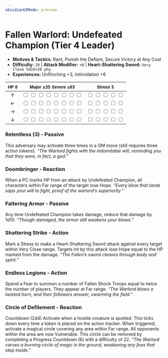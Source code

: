 ```yaml
---
obsidianUIMode: preview
---
```

# Fallen Warlord: Undefeated Champion (Tier 4 Leader)

- **Motives & Tactics**: Rant, Punish the Defiant, Secure Victory at Any Cost
- **Difficulty:** `20` | **Attack Modifier:** `+8` | **Heart-Shattering Sword:** `Very Close 5d10+20 phy`
- **Experiences:** Unflinching +3, Intimidation +6

| <small>HP</small> `8` | <small>Major</small> `≥35` <small>Severe</small> `≥65` | <small>Stress</small> `5` |
|:-:|:-:|:-:|
| ↑ |  <input type="checkbox" unchecked id="00fcaa22"> <input type="checkbox" unchecked id="f7eaca47"> <input type="checkbox" unchecked id="cfb9b56d"> <input type="checkbox" unchecked id="21ae37aa"> <input type="checkbox" unchecked id="3105eb92"> <input type="checkbox" unchecked id="ef937dd2"> <input type="checkbox" unchecked id="de058c31"> <input type="checkbox" unchecked id="9af8f17d"> |  <input type="checkbox" unchecked id="66e16ad5"> <input type="checkbox" unchecked id="d4815a71"> <input type="checkbox" unchecked id="6bd023a6"> <input type="checkbox" unchecked id="0930341a"> <input type="checkbox" unchecked id="f61f374a"> |
| ← |  <input type="checkbox" unchecked id="43e22de3"> <input type="checkbox" unchecked id="2fce6529"> <input type="checkbox" unchecked id="5a7db195"> <input type="checkbox" unchecked id="e6edfcde"> <input type="checkbox" unchecked id="22723ceb"> <input type="checkbox" unchecked id="6a3b5290"> <input type="checkbox" unchecked id="b8be7355"> <input type="checkbox" unchecked id="e1cd6c8e"> |  <input type="checkbox" unchecked id="9a3dd81a"> <input type="checkbox" unchecked id="a8f2ab77"> <input type="checkbox" unchecked id="8c1d36f8"> <input type="checkbox" unchecked id="217e7a28"> <input type="checkbox" unchecked id="18047b09"> |
| → |  <input type="checkbox" unchecked id="f6e7df37"> <input type="checkbox" unchecked id="617e9352"> <input type="checkbox" unchecked id="382a9053"> <input type="checkbox" unchecked id="0b877112"> <input type="checkbox" unchecked id="3a51dcf3"> <input type="checkbox" unchecked id="b2b5083a"> <input type="checkbox" unchecked id="3df2aa55"> <input type="checkbox" unchecked id="cc4a30ec"> |  <input type="checkbox" unchecked id="abddb834"> <input type="checkbox" unchecked id="1a8e1fda"> <input type="checkbox" unchecked id="10bb0436"> <input type="checkbox" unchecked id="7674392f"> <input type="checkbox" unchecked id="89856959"> |
| ↓ |  <input type="checkbox" unchecked id="d4434c1c"> <input type="checkbox" unchecked id="bb315238"> <input type="checkbox" unchecked id="6411cdb1"> <input type="checkbox" unchecked id="9e68f963"> <input type="checkbox" unchecked id="8f82615b"> <input type="checkbox" unchecked id="af6dd58f"> <input type="checkbox" unchecked id="b3fc383d"> <input type="checkbox" unchecked id="deba7c95"> |  <input type="checkbox" unchecked id="781af4a3"> <input type="checkbox" unchecked id="358acf0b"> <input type="checkbox" unchecked id="36c0ca4f"> <input type="checkbox" unchecked id="47771547"> <input type="checkbox" unchecked id="aef1529c"> |

### Relentless (3) - Passive

This adversary may activate three times in a GM move (still requires three action tokens). *“The Warlord fights with the indomitable will, reminding you that they were, in fact, a god.”*

### Doombringer - Reaction

When a PC marks HP from an attack by Undefeated Champion, all characters within Far range of the target lose Hope. *“Every blow that lands saps your will to fight, proof of the warlord’s superiority.”*

### Faltering Armor - Passive

Any time Undefeated Champion takes damage, reduce that damage by 1d10. *“Though damaged, the armor still weakens your blows.”*

### Shattering Strike - Action

Mark a Stress to make a Heart-Shattering Sword attack against every target within Very Close range. Targets hit by this attack lose Hope equal to the HP marked from the damage. *“The Fallen’s sword cleaves through body and spirit.”*

### Endless Legions - Action

Spend a Fear to summon a number of Fallen Shock Troops equal to twice the number of players. They appear at Far range. *“The Warlord blows a twisted horn, and their followers answer, swarming the field.”*

### Circle of Defilement - Reaction

Countdown (2d4) Activate when a hostile creature is spotted. This ticks down every time a token is placed on the action tracker. When triggered, activate a magical circle covering any area within Far range. All opponents within the area are now Vulnerable. This circle can be removed by completing a Progress Countdown (6) with a difficulty of 22. *“The Warlord carves a burning circle of magic in the ground, weakening any foes that step inside.”*
